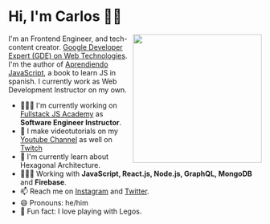 # Hi, I'm Carlos 👋🏽

<img width=256 align="right" src="https://github.com/carlosazaustre/carlosazaustre/blob/main/img/carlos-azaustre.png?raw=true" />

I'm an Frontend Engineer, and tech-content creator. [Google Developer Expert (GDE) on Web Technologies](https://developers.google.com/community/experts/directory/profile/profile-carlos_azaustre). I'm the author of [Aprendiendo JavaScript](https://leanpub.com/aprendiendo-javascript), a book to learn JS in spanish. I currently work as Web Development Instructor on my own. 

- 👨🏽‍🏫  I'm currently working on [Fullstack JS Academy](https://fullstackjs.academy) as **Software Engineer Instructor**.
- 📼  I make videotutorials on my [Youtube Channel](https://youtube.com/carlosazaustre?sub_confirmation=1) as well on [Twitch](https://twitch.tv/carlosazaustre)
- 🌱  I'm currently learn about Hexagonal Architecture.
- 👨🏽‍💻  Working with **JavaScript, React.js, Node.js, GraphQL, MongoDB** and **Firebase**.
- 📫  Reach me on [Instagram](https://instagram.com/carlosazaustre) and [Twitter](https://twitter.com/carlosazaustre).
- 😄 Pronouns: he/him
- 🧱 Fun fact: I love playing with Legos.
